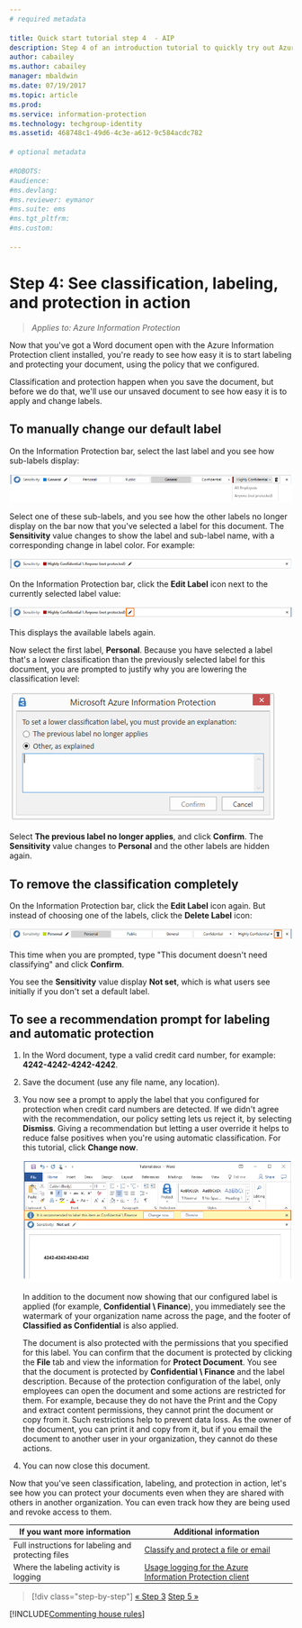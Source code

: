```yaml
---
# required metadata

title: Quick start tutorial step 4  - AIP
description: Step 4 of an introduction tutorial to quickly try out Azure Information Protection - See labeling & protection in action.
author: cabailey
ms.author: cabailey
manager: mbaldwin
ms.date: 07/19/2017
ms.topic: article
ms.prod:
ms.service: information-protection
ms.technology: techgroup-identity
ms.assetid: 468748c1-49d6-4c3e-a612-9c584acdc782

# optional metadata

#ROBOTS:
#audience:
#ms.devlang:
#ms.reviewer: eymanor
#ms.suite: ems
#ms.tgt_pltfrm:
#ms.custom:

---
```


# Step 4: See classification, labeling, and protection in action 

>*Applies to: Azure Information Protection*

Now that you've got a Word document open with the Azure Information Protection client installed, you're ready to see how easy it is to start labeling and protecting your document, using the policy that we configured.

Classification and protection happen when you save the document, but before we do that, we'll use our unsaved document to see how easy it is to apply and change labels.

## To manually change our default label

On the Information Protection bar, select the last label and you see how sub-labels display:

![Azure Information Protection quick start tutorial step 4 - choose a sub-label](../media/info-protect-sub-labelsv2.png)

Select one of these sub-labels, and you see how the other labels no longer display on the bar now that you've selected a label for this document. The **Sensitivity** value changes to show the label and sub-label name, with a corresponding change in label color. For example:

![Azure Information Protection quick start tutorial step 4 - sub-label selected](../media/info-protect-sub-label-selectedv2.png)

On the Information Protection bar, click the **Edit Label** icon next to the currently selected label value:

![Azure Information Protection quick start tutorial step 4 - Edit Label icon](../media/info-protect-edit-label-selectedv2.png)

This displays the available labels again.

Now select the first label, **Personal**. Because you have selected a label that's a lower classification than the previously selected label for this document, you are prompted to justify why you are lowering the classification level:

![Azure Information Protection quick start tutorial step 4 - prompt to confirm why lowering](../media/info-protect-lower-justification.png)

Select **The previous label no longer applies**, and click **Confirm**. The **Sensitivity** value changes to **Personal** and the other labels are hidden again.

## To remove the classification completely

On the Information Protection bar, click the **Edit Label** icon again. But instead of choosing one of the labels, click the **Delete Label** icon:

![Azure Information Protection quick start tutorial step 4 - Delete Icon](../media/delete-icon-from-personalv2.png)

This time when you are prompted, type "This document doesn't need classifying" and click **Confirm**.  

You see the **Sensitivity** value display **Not set**, which is what users see initially if you don't set a default label.

## To see a recommendation prompt for labeling and automatic protection

1. In the Word document, type a valid credit card number, for example: **4242-4242-4242-4242**. 

2. Save the document (use any file name, any location). 

3. You now see a prompt to apply the label that you configured for protection when credit card numbers are detected. If we didn't agree with the recommendation, our policy setting lets us reject it, by selecting **Dismiss**. Giving a recommendation but letting a user override it helps to reduce false positives when you're using automatic classification. For this tutorial, click **Change now**.

    ![Azure Information Protection quick start tutorial step 4 - recommend prompt](../media/change-nowv2.png)

    In addition to the document now showing that our configured label is applied (for example, **Confidential \ Finance**), you immediately see the watermark of your organization name across the page, and the footer of **Classified as Confidential** is also applied. 

    The document is also protected with the permissions that you specified for this label. You can confirm that the document is protected by clicking the **File** tab and view the information for **Protect Document**. You see that the document is protected by **Confidential \ Finance** and the label description. Because of the protection configuration of the label, only employees can open the document and some actions are restricted for them. For example, because they do not have the Print and the Copy and extract content permissions, they cannot print the document or copy from it. Such restrictions help to prevent data loss. As the owner of the document, you can print it and copy from it, but if you email the document to another user in your organization, they cannot do these actions.

4. You can now close this document.

Now that you've seen classification, labeling, and protection in action, let's see how you can protect your documents even when they are shared with others in another organization. You can even track how they are being used and revoke access to them.

|If you want more information|Additional information|
|--------------------------------|--------------------------|
|Full instructions for labeling and protecting files |[Classify and protect a file or email](../rms-client/client-classify-protect.md)|
|Where the labeling activity is logging |[Usage logging for the Azure Information Protection client](../rms-client/client-admin-guide-files-and-logging.md#usage-logging-for-the-azure-information-protection-client)|


>[!div class="step-by-step"]
[&#171; Step 3](infoprotect-tutorial-step3.md)
[Step 5 &#187;](infoprotect-tutorial-step5.md)

[!INCLUDE[Commenting house rules](../includes/houserules.md)]